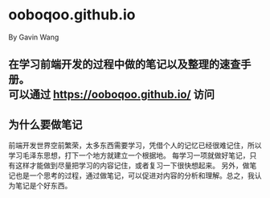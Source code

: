 # ooboqoo.github.io
By Gavin Wang 

在学习前端开发的过程中做的笔记以及整理的速查手册。  
可以通过 https://ooboqoo.github.io/ 访问
---

## 为什么要做笔记
前端开发世界空前繁荣，太多东西需要学习，凭借个人的记忆已经很难记住，所以学习毛泽东思想，打下一个地方就建立一个根据地。
每学习一项就做好笔记，只有这样才能做到尽量把学习的内容记住，或者复习一下很快想起来。
另外，做笔记也是一个思考的过程，通过做笔记，可以促进对内容的分析和理解。总之，我认为笔记是个好东西。
